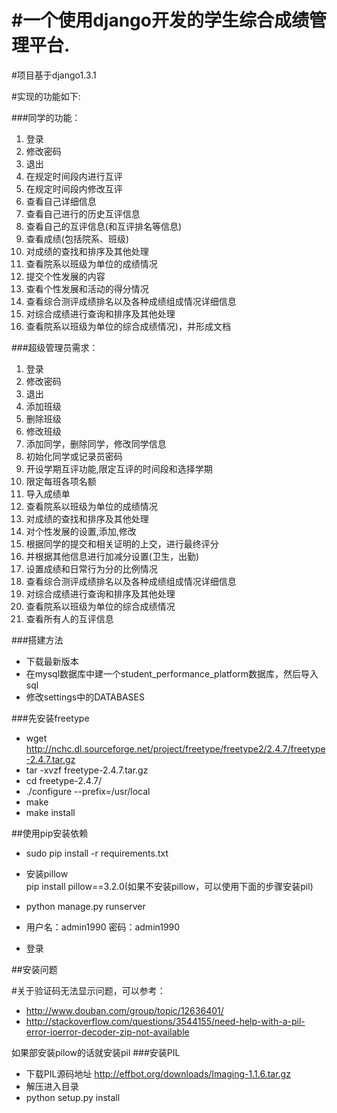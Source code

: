 #一个使用django开发的学生综合成绩管理平台.
=========================================

#项目基于django1.3.1

#实现的功能如下:

###同学的功能：
1. 登录
2. 修改密码
3. 退出
4. 在规定时间段内进行互评
5. 在规定时间段内修改互评
6. 查看自己详细信息
7. 查看自己进行的历史互评信息
8. 查看自己的互评信息(和互评排名等信息)
9. 查看成绩(包括院系、班级)
10. 对成绩的查找和排序及其他处理
11. 查看院系以班级为单位的成绩情况
12. 提交个性发展的内容
13. 查看个性发展和活动的得分情况
14. 查看综合测评成绩排名以及各种成绩组成情况详细信息
15. 对综合成绩进行查询和排序及其他处理
16. 查看院系以班级为单位的综合成绩情况)，并形成文档

###超级管理员需求：
1. 登录
2. 修改密码
3. 退出
4. 添加班级
5. 删除班级
6. 修改班级
7. 添加同学，删除同学，修改同学信息
8. 初始化同学或记录员密码
9. 开设学期互评功能,限定互评的时间段和选择学期
10. 限定每班各项名额
11. 导入成绩单
12. 查看院系以班级为单位的成绩情况
13. 对成绩的查找和排序及其他处理
14. 对个性发展的设置,添加,修改
15. 根据同学的提交和相关证明的上交，进行最终评分
16. 并根据其他信息进行加减分设置(卫生，出勤)
17. 设置成绩和日常行为分的比例情况
18. 查看综合测评成绩排名以及各种成绩组成情况详细信息
19. 对综合成绩进行查询和排序及其他处理
20. 查看院系以班级为单位的综合成绩情况
21. 查看所有人的互评信息

###搭建方法

* 下载最新版本
* 在mysql数据库中建一个student_performance_platform数据库，然后导入sql
* 修改settings中的DATABASES

###先安装freetype

* wget http://nchc.dl.sourceforge.net/project/freetype/freetype2/2.4.7/freetype-2.4.7.tar.gz
* tar -xvzf freetype-2.4.7.tar.gz
* cd freetype-2.4.7/
* ./configure --prefix=/usr/local
*  make
*  make install

##使用pip安装依赖

* sudo pip install -r requirements.txt

* 安装pillow 
<br/>pip install pillow==3.2.0(如果不安装pillow，可以使用下面的步骤安装pil)

* python manage.py runserver
* 用户名：admin1990 密码：admin1990
* 登录

##安装问题

#关于验证码无法显示问题，可以参考：

* http://www.douban.com/group/topic/12636401/
* http://stackoverflow.com/questions/3544155/need-help-with-a-pil-error-ioerror-decoder-zip-not-available

如果部安装pilow的话就安装pil
###安装PIL

* 下载PIL源码地址 http://effbot.org/downloads/Imaging-1.1.6.tar.gz
* 解压进入目录
* python setup.py install


